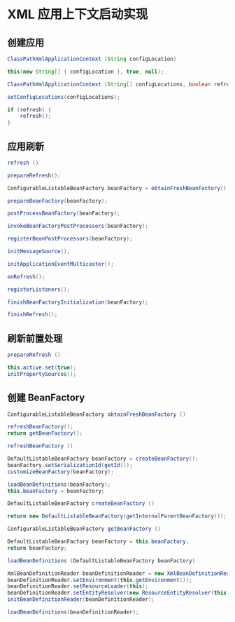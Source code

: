 
# XML 应用上下文启动实现
## 创建应用
```java
ClassPathXmlApplicationContext (String configLocation)
```

```java
this(new String[] { configLocation }, true, null);
```

```java
ClassPathXmlApplicationContext (String[] configLocations, boolean refresh, ...)
```

```java
setConfigLocations(configLocations);
```

```java
if (refresh) {
    refresh();
}
```

## 应用刷新
```java
refresh ()
```

```java
prepareRefresh();
```

```java
ConfigurableListableBeanFactory beanFactory = obtainFreshBeanFactory();
```

```java
prepareBeanFactory(beanFactory);
```

```java
postProcessBeanFactory(beanFactory);
```

```java
invokeBeanFactoryPostProcessors(beanFactory);
```

```java
registerBeanPostProcessors(beanFactory);
```

```java
initMessageSource();
```

```java
initApplicationEventMulticaster();
```

```java
onRefresh();
```

```java
registerListeners();
```

```java
finishBeanFactoryInitialization(beanFactory);
```

```java
finishRefresh();
```

## 刷新前置处理
```java
prepareRefresh ()
```

```java
this.active.set(true);
initPropertySources();
```

## 创建 BeanFactory
```java
ConfigurableListableBeanFactory obtainFreshBeanFactory ()
```

```java
refreshBeanFactory();
return getBeanFactory();
```

```java
refreshBeanFactory ()
```

```java
DefaultListableBeanFactory beanFactory = createBeanFactory();
beanFactory.setSerializationId(getId());
customizeBeanFactory(beanFactory);
```

```java
loadBeanDefinitions(beanFactory);
this.beanFactory = beanFactory;
```

```java
DefaultListableBeanFactory createBeanFactory ()
```

```java
return new DefaultListableBeanFactory(getInternalParentBeanFactory());
```

```java
ConfigurableListableBeanFactory getBeanFactory ()
```

```java
DefaultListableBeanFactory beanFactory = this.beanFactory;
return beanFactory;
```

```java
loadBeanDefinitions (DefaultListableBeanFactory beanFactory)
```

```java
XmlBeanDefinitionReader beanDefinitionReader = new XmlBeanDefinitionReader(beanFactory);
beanDefinitionReader.setEnvironment(this.getEnvironment());
beanDefinitionReader.setResourceLoader(this);
beanDefinitionReader.setEntityResolver(new ResourceEntityResolver(this));
initBeanDefinitionReader(beanDefinitionReader);
```

```java
loadBeanDefinitions(beanDefinitionReader);
```
